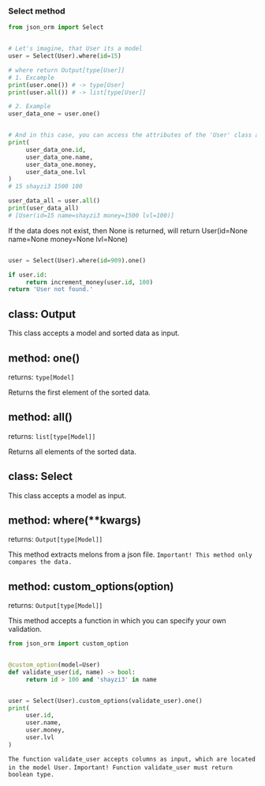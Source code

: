 
### Select method


```python
from json_orm import Select


# Let's imagine, that User its a model
user = Select(User).where(id=15)

# where return Output[type[User]]
# 1. Excample
print(user.one()) # -> type[User]
print(user.all()) # -> list[type[User]]

# 2. Example
user_data_one = user.one()


# And in this case, you can access the attributes of the 'User' class and get the data that is returned.
print(
     user_data_one.id,
     user_data_one.name,
     user_data_one.money,
     user_data_one.lvl
)
# 15 shayzi3 1500 100

user_data_all = user.all()
print(user_data_all)
# [User(id=15 name=shayzi3 money=1500 lvl=100)]
```
If the data does not exist, then None is returned, will return User(id=None name=None money=None lvl=None)


```python

user = Select(User).where(id=909).one()

if user.id:
     return increment_money(user.id, 100)
return 'User not found.'
```


## class: Output
This class accepts a model and sorted data as input.

## method: one()
returns: ```type[Model]```

Returns the first element of the sorted data.

## method: all()
returns: ```list[type[Model]]```

Returns all elements of the sorted data.



## class: Select
This class accepts a model as input.

## method: where(**kwargs)
returns: ```Output[type[Model]]```

This method extracts melons from a json file.
`Important! This method only compares the data.`


## method: custom_options(option)
returns: ```Output[type[Model]]```

This method accepts a function in which you can specify your own validation.

```python
from json_orm import custom_option


@custom_option(model=User)
def validate_user(id, name) -> bool:
     return id > 100 and 'shayzi3' in name


user = Select(User).custom_options(validate_user).one()
print(
     user.id,
     user.name,
     user.money,
     user.lvl
)
```
`The function validate_user accepts columns as input, which are located in the model User.`
`Important! Function validate_user must return boolean type.`





